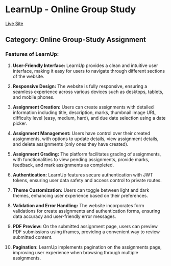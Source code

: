 # LearnUp - Online Group Study

[Live Site](https://assinment-11-d0881.web.app/)

## Category: Online Group-Study Assignment

### Features of LearnUp:

1. **User-Friendly Interface:** LearnUp provides a clean and intuitive user interface, making it easy for users to navigate through different sections of the website.

2. **Responsive Design:** The website is fully responsive, ensuring a seamless experience across various devices such as desktops, tablets, and mobile phones.

3. **Assignment Creation:** Users can create assignments with detailed information including title, description, marks, thumbnail image URL, difficulty level (easy, medium, hard), and due date selection using a date picker.

4. **Assignment Management:** Users have control over their created assignments, with options to update details, view assignment details, and delete assignments (only ones they have created).

5. **Assignment Grading:** The platform facilitates grading of assignments, with functionalities to view pending assignments, provide marks, feedback, and mark assignments as completed.

6. **Authentication:** LearnUp features secure authentication with JWT tokens, ensuring user data safety and access control to private routes.

7. **Theme Customization:** Users can toggle between light and dark themes, enhancing user experience based on their preferences.

8. **Validation and Error Handling:** The website incorporates form validations for create assignments and authentication forms, ensuring data accuracy and user-friendly error messages.

9. **PDF Preview:** On the submitted assignment page, users can preview PDF submissions using iframes, providing a convenient way to review submitted content.

10. **Pagination:** LearnUp implements pagination on the assignments page, improving user experience when browsing through multiple assignments.


